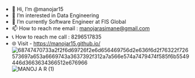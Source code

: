- 👋 Hi, I’m @manojar15
- 👀 I’m interested in Data Engineering
- 🌱 I’m currently Software Engineer at FIS Global
- 📫 How to reach me email : manojarasimane@gmail.com
- 📞 How to reach me call : 8296517835
- 🌐 Visit - https://manojar15.github.io/
![68747470733a2f2f6d69726f2e6d656469756d2e636f6d2f76322f726573697a653a6669743a3637392f312a7a566e574a7479474f585f6b5549446d3663634366512e676966](https://github.com/user-attachments/assets/209dc09e-66f4-4223-a37e-90138a422e88)
![MANOJ A R (1)](https://github.com/user-attachments/assets/8eae5fbe-d4ad-4b92-8b79-1f8d1fd06c70)
